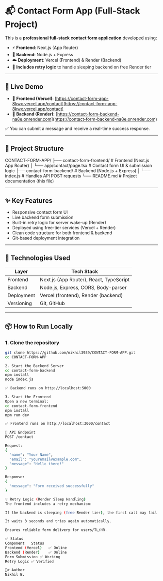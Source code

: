 # 📬 Contact Form App (Full-Stack Project)

This is a **professional full-stack contact form application** developed using:

- ⚡ **Frontend**: Next.js (App Router)
- 🔧 **Backend**: Node.js + Express
- ☁️ **Deployment**: Vercel (Frontend) & Render (Backend)
- 🔁 **Includes retry logic** to handle sleeping backend on free Render tier

---

## 🚀 Live Demo

- 🔗 **Frontend (Vercel)**: [https://contact-form-app-8kwx.vercel.app/contact](https://contact-form-app-8kwx.vercel.app/contact)
- 🔗 **Backend (Render)**: [https://contact-form-backend-na8e.onrender.com](https://contact-form-backend-na8e.onrender.com)

✅ You can submit a message and receive a real-time success response.

---

## 📁 Project Structure

CONTACT-FORM-APP/
├── contact-form-frontend/ # Frontend (Next.js App Router)
│ └── app/contact/page.tsx # Contact form UI & submission logic
├── contact-form-backend/ # Backend (Node.js + Express)
│ └── index.js # Handles API POST requests
└── README.md # Project documentation (this file)


---

## ✨ Key Features

- Responsive contact form UI
- Live backend form submission
- Built-in retry logic for server wake-up (Render)
- Deployed using free-tier services (Vercel + Render)
- Clean code structure for both frontend & backend
- Git-based deployment integration

---

## 🔧 Technologies Used

| Layer      | Tech Stack                  |
|------------|-----------------------------|
| Frontend   | Next.js (App Router), React, TypeScript |
| Backend    | Node.js, Express, CORS, Body-parser     |
| Deployment | Vercel (frontend), Render (backend)     |
| Versioning | Git, GitHub                  |

---

## 📦 How to Run Locally

### 1. Clone the repository

```bash
git clone https://github.com/nikhil3939/CONTACT-FORM-APP.git
cd CONTACT-FORM-APP

2. Start the Backend Server
cd contact-form-backend
npm install
node index.js

✅ Backend runs on http://localhost:5000

3. Start the Frontend
Open a new terminal:
cd contact-form-frontend
npm install
npm run dev

✅ Frontend runs on http://localhost:3000/contact

🔁 API Endpoint
POST /contact

Request:
{
  "name": "Your Name",
  "email": "youremail@example.com",
  "message": "Hello there!"
}

Response:
{
  "message": "Form received successfully"
}

💡 Retry Logic (Render Sleep Handling)
The frontend includes a retry mechanism:

If the backend is sleeping (free Render tier), the first call may fail.

It waits 3 seconds and tries again automatically.

Ensures reliable form delivery for users/TL/HR.

✅ Status
Component	Status
Frontend (Vercel)	✅ Online
Backend (Render)	✅ Online
Form Submission	✅ Working
Retry Logic	✅ Verified

🙋‍♂️ Author
Nikhil B.

